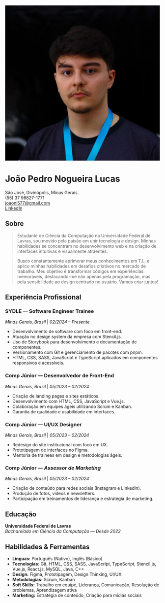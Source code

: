 ![Foto do João Pedro](assets/profile_picture.jpeg)

# João Pedro Nogueira Lucas

São José, Divinópolis, Minas Gerais  
(55) 37 98827-1771  
joaonl577@gmail.com  
[LinkedIn](https://www.linkedin.com/in/jo%C3%A3o-pedro-nogueira-235269231/)  

## Sobre

> Estudante de Ciência da Computação na Universidade Federal de Lavras, sou movido pela paixão em unir tecnologia e design. Minhas habilidades se concentram no desenvolvimento web e na criação de interfaces intuitivas e visualmente atraentes.

> Busco constantemente aprimorar meus conhecimentos em T.I., e aplico minhas habilidades em desafios criativos no mercado de trabalho. Meu objetivo é transformar códigos em experiências memoráveis, destacando-me não apenas pela programação, mas pela sensibilidade ao design centrado no usuário. Vamos criar juntos!

## Experiência Profissional

### **SYDLE** — **Software Engineer Trainee** 
*Minas Gerais, Brasil*  |  *02/2024 – Presente*

- Desenvolvimento de software com foco em front-end.
- Atuação no design system da empresa com Stencil.js.
- Uso de Storybook para desenvolvimento e documentação de componentes.
- Versionamento com Git e gerenciamento de pacotes com pnpm.
- HTML, CSS, SASS, JavaScript e TypeScript aplicados em componentes responsivos e acessíveis.

### **Comp Júnior** — **Desenvolvedor de Front-End**
*Minas Gerais, Brasil*  |  *05/2023 – 02/2024*

- Criação de landing pages e sites estáticos.
- Desenvolvimento com HTML, CSS, JavaScript e Vue.js.
- Colaboração em equipes ágeis utilizando Scrum e Kanban.
- Garantia de qualidade e usabilidade em interfaces.

### **Comp Júnior** — **UI/UX Designer** 
*Minas Gerais, Brasil*  |  *05/2023 – 02/2024*

- Redesign do site institucional com foco em UX.
- Prototipagem de interfaces no Figma.
- Mentoria de trainees em design e metodologias ágeis.

### **Comp Júnior** — *Assessor de Marketing*  
*Minas Gerais, Brasil*  |  *05/2023 – 02/2024*

- Criação de conteúdo para redes sociais (Instagram e LinkedIn).
- Produção de fotos, vídeos e newsletters.
- Participação em treinamentos de liderança e estratégia de marketing.

## Educação

**Universidade Federal de Lavras**  
*Bacharelado em Ciência da Computação* — *Desde 2022*

## Habilidades & Ferramentas

* **Línguas:** Português (Nativo), Inglês (Básico)  
* **Tecnologias:** Git, HTML, CSS, SASS, JavaScript, TypeScript, Stencil.js, Vue.js, React.js, MySQL, Java, C++  
* **Design:** Figma, Prototipagem, Design Thinking, UI/UX  
* **Metodologias:** Scrum, Kanban  
* **Soft Skills:** Trabalho em equipe, Liderança, Comunicação, Resolução de problemas, Aprendizagem ativa  
* **Marketing:** Estratégia de conteúdo, Criação para mídias sociais